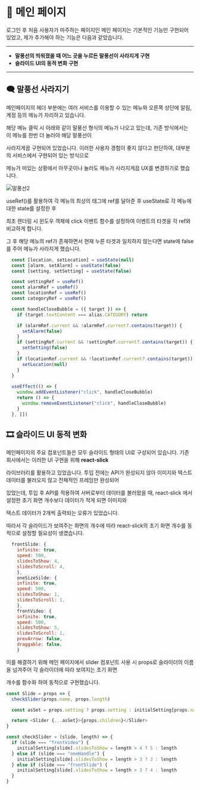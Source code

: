 # 🔔 메인 페이지

로그인 후 처음 사용자가 마주하는 페이지인 메인 페이지는 기본적인 기능만 구현되어 있었고, 제가 추가해야 하는 기능은 다음과 같았습니다.

-----------------------------------

* **말풍선의 띄워졌을 때 어느 곳을 누르든 말풍선이 사라지게 구현**
* **슬라이드 UI의 동적 변화 구현**

---------------------------------

## 🗨 말풍선 사라지기

메인페이지의 헤더 부분에는 여러 서비스를 이용할 수 있는 메뉴와 오른쪽 상단에 알림, 계정 등의 메뉴가 자리하고 있습니다.

해당 메뉴 클릭 시 아래와 같이 말풍선 형식의 메뉴가 나오고 있는데, 기존 방식에서는 이 메뉴를 한번 더 눌러야 해당 말풍선이

사라지게끔 구현되어 있었습니다. 이러한 사용자 경험이 좋지 않다고 판단하여, 대부분의 서비스에서 구현되어 있는 방식으로

메뉴가 떠있는 상황에서 아무곳이나 눌러도 메뉴가 사라지게끔 UX를 변경하기로 했습니다.


![말풍선2](https://user-images.githubusercontent.com/76273383/159475632-4362586d-8fc9-4046-88ca-8b9b59f25f3f.JPG)

useRef()를 활용하여 각 메뉴의 최상의 태그에 ref를 달아준 후 useState로 각 메뉴에 대한 state를 설정한 후

최초 렌더링 시 윈도우 객체에 click 이벤트 함수를 설정하여 이벤트의 타겟을 각 ref와 비교하게 합니다.

그 후 해당 메뉴의 ref가 존재하면서 현재 누른 타겟과 일치하지 않는다면 state에 false를 주어 메뉴가 사라지게 했습니다.

```javascript
  const [location, setLocation] = useState(null)
  const [alarm, setAlarm] = useState(false)
  const [setting, setSetting] = useState(false)

  const settingRef = useRef()
  const alarmRef = useRef()
  const locationRef = useRef()
  const categoryRef = useRef()

  const handleCloseBubble = ({ target }) => {
    if (target.textContent === alias.CATEGORY) return

    if (alarmRef.current && !alarmRef.current?.contains(target)) {
      setAlarm(false)
    }
    if (settingRef.current && !settingRef.current?.contains(target)) {
      setSetting(false)
    }
    if (locationRef.current && !locationRef.current?.contains(target)) {
      setLocation(null)
    }
  }
  
  useEffect(() => {
    window.addEventListener("click", handleCloseBubble)
    return () => {
      window.removeEventListener("click", handleCloseBubble)
    }
  }, [])
```

## 🎞 슬라이드 UI 동적 변화

메인페이지의 주요 컴포넌트들은 모두 슬라이드 형태의 UI로 구성되어 있습니다. 기존 회사에서는 이러한 UI 구현을 위해 **react-slick**

라이브러리를 활용하고 있었습니다. 투입 전에는 API가 완성되지 않아 이미지와 텍스트 데이터를 불러오지 않고 전체적인 프레임만 완성되어 

있었는데, 투입 후 API를 적용하여 서버로부터 데이터를 불러왔을 때, react-slick 에서 설정한 초기 화면 개수보다 데이터가 적게 되면 이미지와

텍스트 데이터가 2개씩 출력되는 오류가 있었습니다.

따라서 각 슬라이드가 보여주는 화면의 개수에 따라 react-slick의 초기 화면 개수를 동적으로 설정할 필요성이 생겼습니다.

```javascript
  frontSlide: {
    infinite: true,
    speed: 500,
    slidesToShow: 4,
    slidesToScroll: 4,
    },
    oneSizeSilde: {
    infinite: true,
    speed: 500,
    slidesToShow: 1,
    slidesToScroll: 1,
    },
    frontVideo: {
    infinite: true,
    speed: 500,
    slidesToShow: 5,
    slidesToScroll: 1,
    prevArrow: false,
    draggable: false,
    }
```

이를 해결하기 위해 메인 페이지에서 slider 컴포넌트 사용 시 props로 슬라이더의 이름을 넘겨주어 각 슬라이더에 따라 보여지는 초기 화면 

개수를 함수화 하여 동적으로 구현했습니다.

```javascript
const Slide = props => {
  checkSlider(props.name, props.length)

  const asSet = props.setting ? props.setting : initialSetting[props.name]

  return <Slider {...asSet}>{props.children}</Slider>
}

const checkSlider = (slide, length) => {
  if (slide === "frontVideo") {
    initialSetting[slide].slidesToShow = length > 4 ? 5 : length
  } else if (slide === "oneHandle") {
    initialSetting[slide].slidesToShow = length > 3 ? 3 : length
  } else if (slide === "frontSlide") {
    initialSetting[slide].slidesToShow = length > 3 ? 4 : length
  }
}
```
